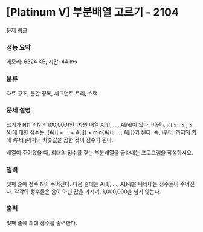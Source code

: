 # [Platinum V] 부분배열 고르기 - 2104 

[문제 링크](https://www.acmicpc.net/problem/2104) 

### 성능 요약

메모리: 6324 KB, 시간: 44 ms

### 분류

자료 구조, 분할 정복, 세그먼트 트리, 스택

### 문제 설명

<p>크기가 N(1 ≤ N ≤ 100,000)인 1차원 배열 A[1], …, A[N]이 있다. 어떤 i, j(1 ≤ i ≤ j ≤ N)에 대한 점수는, (A[i] + … + A[j]) × min{A[i], …, A[j]}가 된다. 즉, i부터 j까지의 합에 i부터 j까지의 최솟값을 곱한 것이 점수가 된다.</p>

<p>배열이 주어졌을 때, 최대의 점수를 갖는 부분배열을 골라내는 프로그램을 작성하시오.</p>

### 입력 

 <p>첫째 줄에 정수 N이 주어진다. 다음 줄에는 A[1], …, A[N]을 나타내는 정수들이 주어진다. 각각의 정수들은 음이 아닌 값을 가지며, 1,000,000을 넘지 않는다.</p>

### 출력 

 <p>첫째 줄에 최대 점수를 출력한다.</p>

